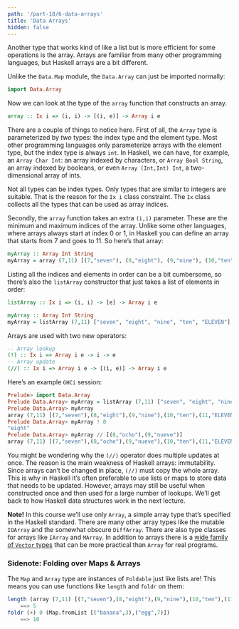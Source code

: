 ```yaml
---
path: '/part-18/6-data-arrays'
title: 'Data Arrays'
hidden: false
---
```


Another type that works kind of like a list but is more efficient for some operations is the array. Arrays are familiar from many other programming languages, but Haskell arrays are a bit different.

Unlike the `Data.Map` module, the `Data.Array` can just be imported normally:
```haskell
import Data.Array
```
Now we can look at the type of the `array` function that constructs an array.

```haskell
array :: Ix i => (i, i) -> [(i, e)] -> Array i e
```

There are a couple of things to notice here. First of all, the `Array` type is parameterized by _two_ types: the index type and the element type. Most other programming languages only parameterize arrays with the element type, but the index type is always `int`. In Haskell, we can have, for example, an `Array Char Int`: an array indexed by characters, or `Array Bool String`, an array indexed by booleans, or even `Array (Int,Int) Int`, a two-dimensional array of ints.

Not all types can be index types. Only types that are similar to integers are suitable. That is the reason for the `Ix i` class constraint. The `Ix` class collects all the types that can be used as array indices.

Secondly, the `array` function takes an extra `(i,i)` parameter. These are the minimum and maximum indices of the array. Unlike some other languages, where arrays always start at index 0 or 1, in Haskell you can define an array that starts from 7 and goes to 11. So here’s that array:

```haskell
myArray :: Array Int String
myArray = array (7,11) [(7,"seven"), (8,"eight"), (9,"nine"), (10,"ten"), (11,"ELEVEN")]
```

Listing all the indices and elements in order can be a bit cumbersome, so there’s also the `listArray` constructor that just takes a list of elements in order:

```haskell
listArray :: Ix i => (i, i) -> [e] -> Array i e

myArray :: Array Int String
myArray = listArray (7,11) ["seven", "eight", "nine", "ten", "ELEVEN"]
```

Arrays are used with two new operators:

```haskell
-- Array lookup
(!) :: Ix i => Array i e -> i -> e
-- Array update
(//) :: Ix i => Array i e -> [(i, e)] -> Array i e
```

Here’s an example `GHCi` session:

```haskell
Prelude> import Data.Array
Prelude Data.Array> myArray = listArray (7,11) ["seven", "eight", "nine", "ten", "ELEVEN"]
Prelude Data.Array> myArray
array (7,11) [(7,"seven"),(8,"eight"),(9,"nine"),(10,"ten"),(11,"ELEVEN")]
Prelude Data.Array> myArray ! 8
"eight"
Prelude Data.Array> myArray // [(8,"ocho"),(9,"nueve")]
array (7,11) [(7,"seven"),(8,"ocho"),(9,"nueve"),(10,"ten"),(11,"ELEVEN")]
```

You might be wondering why the `(//)` operator does multiple updates at once. The reason is the main weakness of Haskell arrays: immutability. Since arrays can’t be changed in place, `(//)` must copy the whole array. This is why in Haskell it’s often preferable to use lists or maps to store data that needs to be updated. However, arrays may still be useful when constructed once and then used for a large number of lookups. We’ll get back to how Haskell data structures work in the next lecture.

**Note!** In this course we’ll use only `Array`, a simple array type that’s specified in the Haskell standard. There are many other array types like the mutable `IOArray` and the somewhat obscure `DiffArray`. There are also type classes for arrays like `IArray` and `MArray`. In addition to arrays there is a [wide family of `Vector` types](https://hackage.haskell.org/package/vector) that can be more practical than `Array` for real programs.

### Sidenote: Folding over Maps & Arrays

The `Map` and `Array` type are instances of `Foldable` just like lists are! This means you can use functions like `length` and `foldr` on them:

```haskell
length (array (7,11) [(7,"seven"),(8,"eight"),(9,"nine"),(10,"ten"),(11,"ELEVEN")])
    ==> 5
foldr (+) 0 (Map.fromList [("banana",3),("egg",7)])
    ==> 10
```
